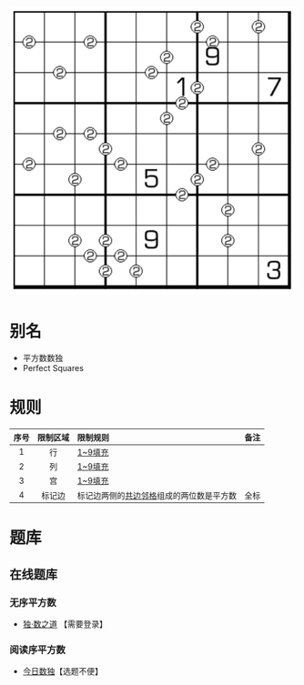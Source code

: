 ![](../../../../../images/sudoku/平方数数独.png)

# 别名

- 平方数数独
- Perfect Squares

# 规则

| 序号  | 限制区域 | 限制规则                   | 备注  |
|:---:|:----:|:-----------------------|:---:|
|  1  |  行   | [1~9填充]                |     |
|  2  |  列   | [1~9填充]                |     |
|  3  |  宫   | [1~9填充]                |     |
|  4  | 标记边  | 标记边两侧的[共边邻格]组成的两位数是平方数 | 全标  |

# 题库

## 在线题库

### 无序平方数

- [独·数之道](http://www.sudokufans.org.cn/lx/game.index.php?type=pf) 【需要登录】

### 阅读序平方数

- [今日数独]【选题不便】

[1~9填充]: ../../../../../rules.md#1~9填充

[共边邻格]: ../../../../../rules.md#共边邻格

[今日数独]: https://cn.sudoku.today/g-perfect-squares/
